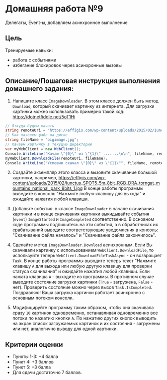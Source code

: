 # Домашняя работа №9

Делегаты, Event-ы, добавляем асинхронное выполнение

## Цель
Тренируемые навыки:

* работа с событиями
* избегание блокировок через асинхронные вызовы

## Описание/Пошаговая инструкция выполнения домашнего задания:

1. Напишите класс `ImageDownloader`. В этом классе должен быть метод `Download`, который скачивает картинку из интернета. Для загрузки картинки можно использовать примерно такой код: https://dotnetfiddle.net/5oT1Hi
```cs
// Откуда будем качать
string remoteUri = "https://effigis.com/wp-content/uploads/2015/02/Iunctus_SPOT5_5m_8bit_RGB_DRA_torngat_mountains_national_park_8bits_1.jpg";
// Как назовем файл на диске
string fileName = "bigimage.jpg";
// Качаем картинку в текущую директорию
var myWebClient = new WebClient();
Console.WriteLine("Качаю \"{0}\" из \"{1}\" .......\n\n", fileName, remoteUri);
myWebClient.DownloadFile(remoteUri, fileName);
Console.WriteLine("Успешно скачал \"{0}\" из \"{1}\"", fileName, remoteUri);
```

2. Создайте экземпляр этого класса и вызовите скачивание большой картинки, например, https://effigis.com/wp-content/uploads/2015/02/Iunctus_SPOT5_5m_8bit_RGB_DRA_torngat_mountains_national_park_8bits_1.jpg
В конце работы программы выведите в консоль "Нажмите любую клавишу для выхода" и ожидайте нажатия любой клавиши.

3. Добавьте события: в классе `ImageDownloader` в начале скачивания картинки и в конце скачивания картинки выкидывайте события (`event`) `ImageStarted` и `ImageCompleted` соответственно.
В основном коде программы подпишитесь на эти события, а в обработчиках их срабатываний выводите соответствующие уведомления в консоль: "Скачивание файла началось" и "Скачивание файла закончилось".

4. Сделайте метод `ImageDownloader.Download` асинхронным. Если Вы скачивали картинку с использованием `WebClient.DownloadFile`, то используйте теперь `WebClient.DownloadFileTaskAsync` - он возвращает `Task`.
В конце работы программы выводите теперь текст "Нажмите клавишу `A` для выхода или любую другую клавишу для проверки статуса скачивания" и ожидайте нажатия любой клавиши. Если нажата клавиша `A` - выходите из программы. В противном случае выводите состояние загрузки картинки (`True` - загружена, `False` - нет). Проверить состояние можно через вызов `Task.IsCompleted`.
Поздравляю! Ваша загрузка картинки работает асинхронно с основным потоком консоли.

5. Модифицируйте программу таким образом, чтобы она скачивала сразу `10` картинок одновременно, останавливая одновременно все потоки по нажатию кнопки `A`. По нажатию других кнопок выводить на экран список загружаемых картинок и их состояния - загружены или нет, аналогично выводу для одной картинки.

## Критерии оценки
* Пункты 1-3: +4 балла
* Пункт 4: +3 баллов
* Пункт 5: +3 балла
* Для сдачи достаточно 7 баллов.
